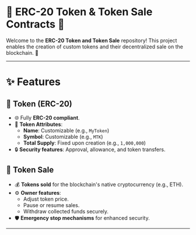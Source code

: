 # 🌟 **ERC-20 Token & Token Sale Contracts** 🌟  

Welcome to the **ERC-20 Token and Token Sale** repository! This project enables the creation of custom tokens and their decentralized sale on the blockchain. 🚀  

---

# ✨ **Features**  

## 🔹 **Token (ERC-20)**  

- 🌐 Fully **ERC-20 compliant**.  
- 💼 **Token Attributes**:
  - **Name**: Customizable (e.g., `MyToken`)  
  - **Symbol**: Customizable (e.g., `MTK`)  
  - **Total Supply**: Fixed upon creation (e.g., `1,000,000`)  
- 🔒 **Security features**: Approval, allowance, and token transfers.  

## 🔸 **Token Sale**  

- 💰 **Tokens sold** for the blockchain's native cryptocurrency (e.g., ETH).  
- ⚙️ **Owner features**:
  - Adjust token price.
  - Pause or resume sales.
  - Withdraw collected funds securely.  
- 🛡️ **Emergency stop mechanisms** for enhanced security.  

---

